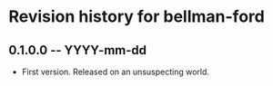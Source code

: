 # Revision history for bellman-ford

## 0.1.0.0 -- YYYY-mm-dd

* First version. Released on an unsuspecting world.
